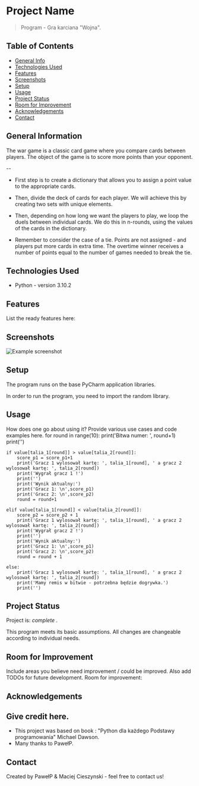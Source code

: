 # Project Name
> Program - Gra karciana "Wojna".
> 
## Table of Contents
* [General Info](#general-information)
* [Technologies Used](#technologies-used)
* [Features](#features)
* [Screenshots](#screenshots)
* [Setup](#setup)
* [Usage](#usage)
* [Project Status](#project-status)
* [Room for Improvement](#room-for-improvement)
* [Acknowledgements](#acknowledgements)
* [Contact](#contact)
<!-- * [License](#license) -->
## General Information
The war game is a classic card game where you compare cards between players. The object of the game is to score more points than your opponent.

--

- First step is to create a dictionary that allows you to assign a point value to the appropriate cards.

- Then, divide the deck of cards for each player. We will achieve this by creating two sets with unique elements.

- Then, depending on how long we want the players to play, we loop the duels between individual cards. We do this in n-rounds, using the values of the cards in the dictionary.

- Remember to consider the case of a tie. Points are not assigned - and players put more cards in extra time. The overtime winner receives a number of points equal to the number of games needed to break the tie.

<!-- You don't have to answer all the questions - just the ones relevant to your project. -->
## Technologies Used
- Python - version 3.10.2
## Features
List the ready features here:

## Screenshots
![Example screenshot](./H5_war.JPG)
<!-- If you have screenshots you'd like to share, include them here. -->
## Setup
The program runs on the base PyCharm application libraries.

In order to run the program, you need to import the random library.
## Usage
How does one go about using it?
Provide various use cases and code examples here.
for round in range(10):
    print('Bitwa numer: ', round+1)
    print('')

    if value[talia_1[round]] > value[talia_2[round]]:
        score_p1 = score_p1+1
        print('Gracz 1 wylosował kartę: ', talia_1[round], ' a gracz 2 wylosował kartę: ', talia_2[round])
        print('Wygrał gracz 1 !')
        print('')
        print('Wynik aktualny:')
        print('Gracz 1: \n',score_p1)
        print('Gracz 2: \n',score_p2)
        round = round+1

    elif value[talia_1[round]] < value[talia_2[round]]:
        score_p2 = score_p2 + 1
        print('Gracz 1 wylosował kartę: ', talia_1[round], ' a gracz 2 wylosował kartę: ', talia_2[round])
        print('Wygrał gracz 2 !')
        print('')
        print('Wynik aktualny:')
        print('Gracz 1: \n',score_p1)
        print('Gracz 2: \n',score_p2)
        round = round + 1

    else:
        print('Gracz 1 wylosował kartę: ', talia_1[round], ' a gracz 2 wylosował kartę: ', talia_2[round])
        print('Mamy remis w bitwie - potrzebna będzie dogrywka.')
        print('')
## Project Status
Project is:  _complete_ . 

This program meets its basic assumptions. All changes are changeable according to individual needs.
## Room for Improvement
Include areas you believe need improvement / could be improved. Also add TODOs for future development.
Room for improvement:

## Acknowledgements
Give credit here.
- 
- This project was based on book : "Python dla każdego Podstawy programowania" Michael Dawson.
- Many thanks to PawełP.


## Contact
Created by PawełP & Maciej Cieszynski - feel free to contact us!


<!-- Optional -->